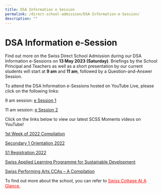 ```yaml
---
title: DSA Information e Session
permalink: /direct-school-admission/DSA-Information-e-Session/
description: ""
---
```

DSA Information e-Session
=========================

Find out more on the Swiss Direct School Admission during our DSA Information e-Sessions on&nbsp;**13 May 2023 (Saturday)**. Briefings by the School Principal and Teachers as well as a short presentation by our current students will start at&nbsp;**9 am**&nbsp;and&nbsp;**11 am**, followed by a Question-and-Answer Session. 

To attend the DSA Information e-Sessions hosted on YouTube Live, please click on the following links:

9 am session: <a href="https://www.youtube.com/watch?v=Dxfq94AWEb8">e Session 1</a>

11 am session: <a href="https://www.youtube.com/watch?v=Dxfq94AWEb8">e Session 2</a>


Click on the links below to view our latest SCSS Moments videos on YouTube!

[1st&nbsp;Week of 2022 Compilation](https://www.youtube.com/watch?v=vPe_g0NY-ck&amp;t=12s)

[Secondary 1 Orientation 2022](https://www.youtube.com/watch?v=XgXm9gBIfes)

[S1 Registration 2022](https://www.youtube.com/watch?v=FdgZZ9Lm9Ho&amp;t=660s)

[Swiss Applied Learning Programme for Sustainable Development](https://www.youtube.com/watch?app=desktop&amp;v=HHC2XP9fcfQ)

[Swiss Performing Arts CCAs – A Compilation](https://www.youtube.com/watch?v=xt521QxMVaA&amp;feature=youtu.be)

To find out more about the school, you can refer to&nbsp;<a style="color:red;" href="/files/Direct%20School%20Admission/2021-At-a-glance-new.pdf">Swiss Cottage At A Glance.</a>
